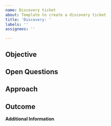 ```yaml
---
name: Discovery ticket
about: Template to create a discovery ticket
title: 'Discovery: '
labels: ''
assignees: ''

---
```


**Objective**
- 

**Open Questions**
- 

**Approach**
- 

**Outcome**
- 

**Additional Information**

